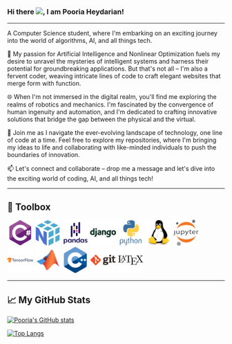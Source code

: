 ### Hi there <img src="https://raw.githubusercontent.com/nixin72/nixin72/master/wave.gif" width="30px">, I am Pooria Heydarian!

---

A Computer Science student, where I'm embarking on an exciting journey into the world of algorithms, AI, and all things tech.

🤖 My passion for Artificial Intelligence and Nonlinear Optimization fuels my desire to unravel the mysteries of intelligent systems and harness their potential for groundbreaking applications. But that's not all – I'm also a fervent coder, weaving intricate lines of code to craft elegant websites that merge form with function.

🌐 When I'm not immersed in the digital realm, you'll find me exploring the realms of robotics and mechanics. I'm fascinated by the convergence of human ingenuity and automation, and I'm dedicated to crafting innovative solutions that bridge the gap between the physical and the virtual.

🚀 Join me as I navigate the ever-evolving landscape of technology, one line of code at a time. Feel free to explore my repositories, where I'm bringing my ideas to life and collaborating with like-minded individuals to push the boundaries of innovation.

📫 Let's connect and collaborate – drop me a message and let's dive into the exciting world of coding, AI, and all things tech!

---

## 🧰 Toolbox

<img src="https://github.com/devicons/devicon/blob/master/icons/csharp/csharp-original.svg" alt ="CSharp Logo" width ="60px"> <img src="https://github.com/devicons/devicon/blob/master/icons/numpy/numpy-original.svg" alt="numpy" width="60px"> <img src="https://github.com/devicons/devicon/blob/master/icons/pandas/pandas-original-wordmark.svg" alt="pandas" width="60px"> <img src= "https://github.com/devicons/devicon/blob/master/icons/django/django-plain-wordmark.svg" alt="django" width="60px"> <img src="https://github.com/devicons/devicon/blob/master/icons/python/python-original-wordmark.svg" alt="Python Logo" width="60px"> <img src="https://github.com/devicons/devicon/blob/master/icons/linux/linux-original.svg" alt="Linux Logo" width="60px"> 
 <img src="https://github.com/devicons/devicon/blob/master/icons/jupyter/jupyter-original-wordmark.svg" alt="jupyter Logo" width="60px"> <img src="https://github.com/devicons/devicon/blob/master/icons/tensorflow/tensorflow-original-wordmark.svg" alt="tensorflow" width = "60px"> <img src="https://github.com/devicons/devicon/blob/master/icons/matlab/matlab-original.svg" alt="Maltab Logo" width="60px"> <img src="https://github.com/devicons/devicon/blob/master/icons/cplusplus/cplusplus-original.svg" alt="c++ Logo" width="60px"> <img src="https://github.com/devicons/devicon/blob/master/icons/git/git-original-wordmark.svg" alt="git" width="60px"> <img src="https://github.com/devicons/devicon/blob/master/icons/latex/latex-original.svg" alt="Latex" width="60px">

---

## 📈 My GitHub Stats

[![Pooria's GitHub stats](https://github-readme-stats.vercel.app/api?username=pooria-heydarian&theme=dark)](https://github.com/anuraghazra/github-readme-stats)

[![Top Langs](https://github-readme-stats.vercel.app/api/top-langs/?username=pooria-heydarian&&theme=dark&layout=compact)](https://github.com/anuraghazra/github-readme-stats) 
